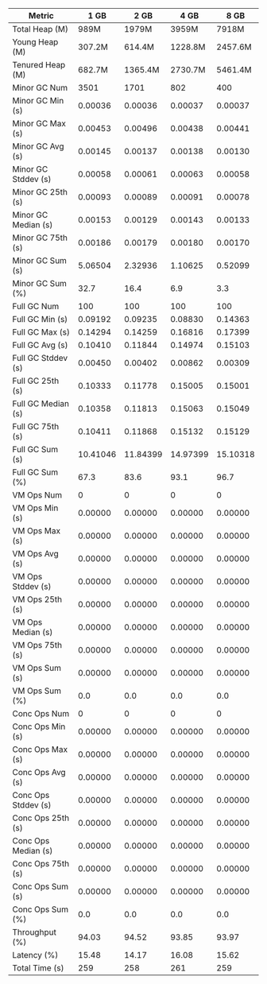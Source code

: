 | Metric | 1 GB | 2 GB | 4 GB | 8 GB |
|------|----|----|----|----|
| Total Heap (M) | 989M | 1979M | 3959M | 7918M |
| Young Heap (M) | 307.2M | 614.4M | 1228.8M | 2457.6M |
| Tenured Heap (M) | 682.7M | 1365.4M | 2730.7M | 5461.4M |
| Minor GC Num | 3501 | 1701 | 802 | 400 |
| Minor GC Min (s) | 0.00036 | 0.00036 | 0.00037 | 0.00037 |
| Minor GC Max (s) | 0.00453 | 0.00496 | 0.00438 | 0.00441 |
| Minor GC Avg (s) | 0.00145 | 0.00137 | 0.00138 | 0.00130 |
| Minor GC Stddev (s) | 0.00058 | 0.00061 | 0.00063 | 0.00058 |
| Minor GC 25th (s) | 0.00093 | 0.00089 | 0.00091 | 0.00078 |
| Minor GC Median (s) | 0.00153 | 0.00129 | 0.00143 | 0.00133 |
| Minor GC 75th (s) | 0.00186 | 0.00179 | 0.00180 | 0.00170 |
| Minor GC Sum (s) | 5.06504 | 2.32936 | 1.10625 | 0.52099 |
| Minor GC Sum (%) | 32.7 | 16.4 | 6.9 | 3.3 |
| Full GC Num | 100 | 100 | 100 | 100 |
| Full GC Min (s) | 0.09192 | 0.09235 | 0.08830 | 0.14363 |
| Full GC Max (s) | 0.14294 | 0.14259 | 0.16816 | 0.17399 |
| Full GC Avg (s) | 0.10410 | 0.11844 | 0.14974 | 0.15103 |
| Full GC Stddev (s) | 0.00450 | 0.00402 | 0.00862 | 0.00309 |
| Full GC 25th (s) | 0.10333 | 0.11778 | 0.15005 | 0.15001 |
| Full GC Median (s) | 0.10358 | 0.11813 | 0.15063 | 0.15049 |
| Full GC 75th (s) | 0.10411 | 0.11868 | 0.15132 | 0.15129 |
| Full GC Sum (s) | 10.41046 | 11.84399 | 14.97399 | 15.10318 |
| Full GC Sum (%) | 67.3 | 83.6 | 93.1 | 96.7 |
| VM Ops Num | 0 | 0 | 0 | 0 |
| VM Ops Min (s) | 0.00000 | 0.00000 | 0.00000 | 0.00000 |
| VM Ops Max (s) | 0.00000 | 0.00000 | 0.00000 | 0.00000 |
| VM Ops Avg (s) | 0.00000 | 0.00000 | 0.00000 | 0.00000 |
| VM Ops Stddev (s) | 0.00000 | 0.00000 | 0.00000 | 0.00000 |
| VM Ops 25th (s) | 0.00000 | 0.00000 | 0.00000 | 0.00000 |
| VM Ops Median (s) | 0.00000 | 0.00000 | 0.00000 | 0.00000 |
| VM Ops 75th (s) | 0.00000 | 0.00000 | 0.00000 | 0.00000 |
| VM Ops Sum (s) | 0.00000 | 0.00000 | 0.00000 | 0.00000 |
| VM Ops Sum (%) | 0.0 | 0.0 | 0.0 | 0.0 |
| Conc Ops Num | 0 | 0 | 0 | 0 |
| Conc Ops Min (s) | 0.00000 | 0.00000 | 0.00000 | 0.00000 |
| Conc Ops Max (s) | 0.00000 | 0.00000 | 0.00000 | 0.00000 |
| Conc Ops Avg (s) | 0.00000 | 0.00000 | 0.00000 | 0.00000 |
| Conc Ops Stddev (s) | 0.00000 | 0.00000 | 0.00000 | 0.00000 |
| Conc Ops 25th (s) | 0.00000 | 0.00000 | 0.00000 | 0.00000 |
| Conc Ops Median (s) | 0.00000 | 0.00000 | 0.00000 | 0.00000 |
| Conc Ops 75th (s) | 0.00000 | 0.00000 | 0.00000 | 0.00000 |
| Conc Ops Sum (s) | 0.00000 | 0.00000 | 0.00000 | 0.00000 |
| Conc Ops Sum (%) | 0.0 | 0.0 | 0.0 | 0.0 |
| Throughput (%) | 94.03 | 94.52 | 93.85 | 93.97 |
| Latency (%) | 15.48 | 14.17 | 16.08 | 15.62 |
| Total Time (s) | 259 | 258 | 261 | 259 |
